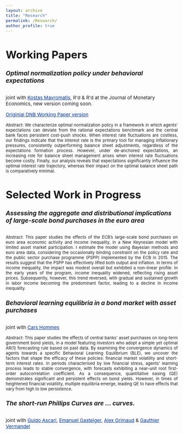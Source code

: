 ```yaml
---
layout: archive
title: "Research"
permalink: /Research/
author_profile: true
---
```

<style>
  body {
    font-size: 15px; /* Adjust body font size as needed */
  }
  h1, h2, h3, h4, h5, h6 {
    font-size: 19px; /* Adjust heading font sizes as needed */
  }
  .author__avatar {
    width: 100px; /* Adjust avatar size as needed */
    height: 100px; /* Adjust avatar size as needed */
  }
  a {
    color: #003399; /* This is a deeper blue color; adjust the hex value as needed */
  }

  a:hover {
    color: #002a80; /* This is even darker for when you hover over the link; adjust as needed */
  }
</style>

<h2 style="font-size: 2.2em;">Working Papers</h2>


##### Optimal normalization policy under behavioral expectations #####
joint with [Kostas Mavromatis](https://sites.google.com/site/konstantinossmavromatis/), R'd & R'd at the Journal of Monetary Economics, new version coming soon.

[Originial DNB Working Paper version](https://www.dnb.nl/en/publications/research-publications/working-paper-2024/800-optimal-normalization-policy-under-behavioral-expectations/) 


<p style="text-align: justify">
<font size="2"> Abstract:  We characterize optimal normalization policy in a framework in which agents' expectations can deviate from the rational expectations benchmark and the central bank faces persistent cost-push shocks. When interest rate fluctuations are costless, our findings indicate that the interest rate is the primary tool for managing inflationary pressures, consistently outperforming balance sheet adjustments, regardless of the expectations formation process. However, under de-anchored expectations, an increasing role for balance sheet management arises when interest rate fluctuations become costly. Finally, our analysis reveals that expectations significantly influence the optimal interest rate trajectory, whereas their impact on the optimal balance sheet path is comparatively minimal. </font>
</p>

<h2 style="font-size: 2.2em;">Selected Work in Progress </h2> 

##### Assessing the aggregate and distributional implications of large-scale bond purchases in the euro area #####

<p style="text-align: justify">
<font size="2"> Abstract: This paper studies the effects of the ECB’s large-scale bond purchases on euro area economic activity and income inequality, in a New Keynesian model with limited asset market participation. I estimate the model using Bayesian methods and euro area data, considering the occasionally binding constraint on the policy rate and the public sector purchase programme (PSPP) implemented by the ECB in 2015. The results suggest that the PSPP has effectively lifted both output and inflation. In terms of income inequality, the impact was modest overall but exhibited a non-linear profile. In the early years of the program, income inequality widened, reflecting rising asset prices. Subsequently, however, this trend reversed, with gradual and sustained growth in labor income becoming the predominant factor, leading to a decline in income inequality. </font>
</p>

##### Behavioral learning equilibria in a bond market with asset purchases #####
joint with [Cars Hommes](https://www.uva.nl/en/profile/h/o/c.h.hommes/c.h.hommes.html)

<p style="text-align: justify">
<font size="2"> Abstract: This paper studies the effects of central banks' asset purchases on long-term government bond yields, in a model featuring investors who adopt a simple yet optimal AR(1) forecasting rule based on past data. By examining the convergence dynamics of agents towards a specific Behavioral Learning Equilibrium (BLE),  we uncover the factors that shape the efficacy of these policies:  financial market volatility and short-term interest rates. In periods characterised by low financial stress, agents' learning process leads to stable convergence, with forecasts exhibiting a near-unit root first-order autocorrelation coefficient. As a consequence, quantitative easing (QE) demonstrates significant and persistent effects on bond yields. However, in times of heightened financial volatility, multiple equilibria emerge, leading QE to have effects that vary from high to low persistence. </font>
</p>


##### The short-run Phillips Curves are ... curves.
joint with [Guido Ascari](https://sites.google.com/site/guidoascari/home), [Emanuel Gasteiger](https://www.urleiwand.com/), [Alex Grimaud](https://www.alexgrimaud.com/home) & [Gauthier Vermandel](https://vermandel.fr/)
